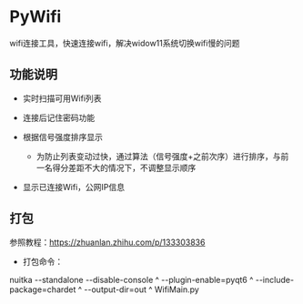 # PyWifi

wifi连接工具，快速连接wifi，解决widow11系统切换wifi慢的问题

## 功能说明

- 实时扫描可用Wifi列表

- 连接后记住密码功能

- 根据信号强度排序显示

    - 为防止列表变动过快，通过算法（信号强度+之前次序）进行排序，与前一名得分差距不大的情况下，不调整显示顺序

- 显示已连接Wifi，公网IP信息

## 打包

参照教程：https://zhuanlan.zhihu.com/p/133303836

- 打包命令：

nuitka --standalone --disable-console ^
--plugin-enable=pyqt6 ^
--include-package=chardet ^
--output-dir=out ^
WifiMain.py